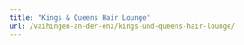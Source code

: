 ```yaml
---
title: "Kings & Queens Hair Lounge"
url: /vaihingen-an-der-enz/kings-und-queens-hair-lounge/
---
```

